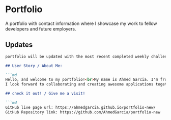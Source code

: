 # Portfolio

A portfolio with contact information where I showcase my work  to fellow developers and future employers.

## Updates

```md
portfolio will be updated with the most recent completed weekly challenge and mini projects.

## User Story / About Me:

```md
Hello, and welcome to my portfolio!<br>My name is Ahmed Garcia. I'm from Puerto Rico and I just started my coding / developer journey. I have a background in Art History, and ejoy creating basically anything.
I look forward to collaborating and creating awesome applications together!

## check it out! / Give me a visit!

```md
GitHub live page url: https://ahmedgarcia.github.io/portfolio-new/
GitHub Repository link: https://github.com/AhmedGarcia/portfolio-new
